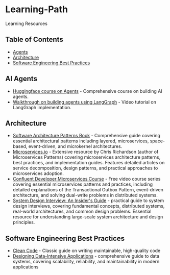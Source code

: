 # Learning-Path
Learning Resources

## Table of Contents
- [Agents](#ai-agents)
- [Architecture](#architecture)
- [Software Engineering Best Practices](#software-engineering-best-practices)

## AI Agents

- [Huggingface course on Agents](https://huggingface.co/learn/agents-course/unit0/introduction) - Comprehensive course on building AI agents.
- [Walkthrough on building agents using LangGraph](https://www.youtube.com/watch?v=aHCDrAbH_go&t=734s) - Video tutorial on LangGraph implementation.



## Architecture
- [Software Architecture Patterns Book](https://github.com/chapin666/books/blob/master/architecture/software-architecture-patterns.pdf) - Comprehensive guide covering essential architectural patterns including layered, microservices, space-based, event-driven, and microkernel architectures.
- [Microservices.io](https://microservices.io/index.html) - Extensive resource by Chris Richardson (author of Microservices Patterns) covering microservices architecture patterns, best practices, and implementation guides. Features detailed articles on service decomposition, design patterns, and practical approaches to microservices adoption.
- [Confluent Developer Microservices Course](https://developer.confluent.io/courses/microservices/the-transactional-outbox-pattern/) - Free video course series covering essential microservices patterns and practices, including detailed explanations of the Transactional Outbox Pattern, event-driven architecture, and solving dual-write problems in distributed systems.
- [System Design Interview: An Insider's Guide](https://github.com/mukul96/System-Design-AlexXu/blob/master/System%20Design%20Interview%20An%20Insider%E2%80%99s%20Guide%20by%20Alex%20Xu%20(z-lib.org).pdf) - practical guide to system design interviews, covering fundamental concepts, distributed systems, real-world architectures, and common design problems. Essential resource for understanding large-scale system architecture and design principles.



## Software Engineering Best Practices
- [Clean Code](https://github.com/jnguyen095/clean-code/blob/master/Clean.Code.A.Handbook.of.Agile.Software.Craftsmanship.pdf) - Classic guide on writing maintainable, high-quality code
- [Designing Data-Intensive Applications](https://github.com/samayun/devbooks/blob/master/Designing%20Data-Intensive%20Applications%20The%20Big%20Ideas%20Behind%20Reliable%2C%20Scalable%2C%20and%20Maintainable%20Systems%20(%20PDFDrive%20).pdf) - comprehensive guide to data systems, covering scalability, reliability, and maintainability in modern applications
